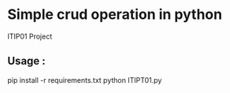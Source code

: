 # Simple crud operation in python
ITIP01 Project

## Usage :
pip install -r requirements.txt
python ITIPT01.py